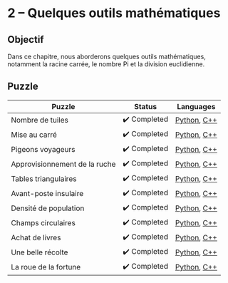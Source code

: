 # 2 – Quelques outils mathématiques

## Objectif

Dans ce chapitre, nous aborderons quelques outils mathématiques, notamment la racine carrée, le nombre Pi et la division euclidienne.

## Puzzle

| Puzzle                        | Status                       | Languages                                                                                                              |
| ----------------------------- | ---------------------------- | ---------------------------------------------------------------------------------------------------------------------- |
| Nombre de tuiles              | :heavy_check_mark: Completed | [Python](./01%20-%20Nombre%20de%20tuiles.py), [C++](./01%20-%20Nombre%20de%20tuiles.cpp)                               |
| Mise au carré                 | :heavy_check_mark: Completed | [Python](./02%20-%20Mise%20au%20carré.py), [C++](./02%20-%20Mise%20au%20carré.cpp)                                     |
| Pigeons voyageurs             | :heavy_check_mark: Completed | [Python](./03%20-%20Pigeons%20voyageurs.py), [C++](./03%20-%20Pigeons%20voyageurs.cpp)                                 |
| Approvisionnement de la ruche | :heavy_check_mark: Completed | [Python](./04%20-%20Approvisionnement%20de%20la%20ruche.py), [C++](./04%20-%20Approvisionnement%20de%20la%20ruche.cpp) |
| Tables triangulaires          | :heavy_check_mark: Completed | [Python](./05%20-%20Tables%20triangulaires.py), [C++](./05%20-%20Tables%20triangulaires.cpp)                           |
| Avant-poste insulaire         | :heavy_check_mark: Completed | [Python](./06%20-%20Avant-poste%20insulaire.py), [C++](./06%20-%20Avant-poste%20insulaire.cpp)                         |
| Densité de population         | :heavy_check_mark: Completed | [Python](./07%20-%20Densité%20de%20population.py), [C++](./07%20-%20Densité%20de%20population.cpp)                     |
| Champs circulaires            | :heavy_check_mark: Completed | [Python](./08%20-%20Champs%20circulaires.py), [C++](./08%20-%20Champs%20circulaires.cpp)                               |
| Achat de livres               | :heavy_check_mark: Completed | [Python](./09%20-%20Achat%20de%20livres.py), [C++](./09%20-%20Achat%20de%20livres.cpp)                                 |
| Une belle récolte             | :heavy_check_mark: Completed | [Python](./10%20-%20Une%20belle%20récolte.py), [C++](./10%20-%20Une%20belle%20récolte.cpp)                             |
| La roue de la fortune         | :heavy_check_mark: Completed | [Python](./11%20-%20La%20roue%20de%20la%20fortune.py), [C++](./11%20-%20La%20roue%20de%20la%20fortune.cpp)             |
